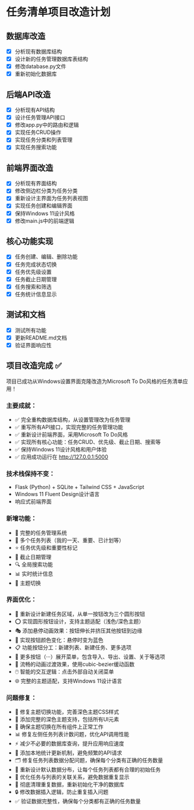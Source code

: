 # 任务清单项目改造计划

## 数据库改造
- [x] 分析现有数据库结构
- [x] 设计新的任务管理数据库表结构
- [x] 修改database.py文件
- [x] 重新初始化数据库

## 后端API改造
- [x] 分析现有API结构
- [x] 设计任务管理API接口
- [x] 修改app.py中的路由和逻辑
- [x] 实现任务CRUD操作
- [x] 实现任务分类和列表管理
- [x] 实现任务搜索功能

## 前端界面改造
- [x] 分析现有界面结构
- [x] 修改侧边栏分类为任务分类
- [x] 重新设计主界面为任务列表视图
- [x] 实现任务创建和编辑界面
- [x] 保持Windows 11设计风格
- [x] 修改main.js中的前端逻辑

## 核心功能实现
- [x] 任务创建、编辑、删除功能
- [x] 任务完成状态切换
- [x] 任务优先级设置
- [x] 任务截止日期管理
- [x] 任务搜索和筛选
- [x] 任务统计信息显示

## 测试和文档
- [x] 测试所有功能
- [x] 更新README.md文档
- [x] 验证界面响应性

## 项目改造完成 ✅

项目已成功从Windows设置界面克隆改造为Microsoft To Do风格的任务清单应用！

### 主要成就：
- ✅ 完全重构数据库结构，从设置管理改为任务管理
- ✅ 重写所有API接口，实现完整的任务管理功能
- ✅ 重新设计前端界面，采用Microsoft To Do风格
- ✅ 实现所有核心功能：任务CRUD、优先级、截止日期、搜索等
- ✅ 保持Windows 11设计风格和用户体验
- ✅ 应用成功运行在 http://127.0.0.1:5000

### 技术栈保持不变：
- Flask (Python) + SQLite + Tailwind CSS + JavaScript
- Windows 11 Fluent Design设计语言
- 响应式前端界面

### 新增功能：
- 📝 完整的任务管理系统
- 📂 多个任务列表（我的一天、重要、已计划等）
- ⭐ 任务优先级和重要性标记
- 📅 截止日期管理
- 🔍 全局搜索功能
- 📊 实时统计信息
- 🎨 主题切换

### 界面优化：
- 🎨 重新设计新建任务区域，从单一按钮改为三个圆形按钮
- ⭕ 实现圆形按钮设计，支持主题适配（浅色/深色主题）
- 🎭 添加悬停动画效果：按钮伸长并挤压其他按钮到边缘
- 🔄 实现按钮颜色变化：悬停时变为蓝色
- 📋 功能按钮分工：新建列表、新建任务、更多选项
- 📱 更多按钮（···）展开菜单，包含导入、导出、设置、关于等选项
- 🎪 流畅的动画过渡效果，使用cubic-bezier缓动函数
- 🖱️ 智能的交互逻辑：点击外部自动关闭菜单
- 🌐 完整的主题适配，支持Windows 11设计语言

### 问题修复：
- 🔧 修复主题切换功能，完善深色主题CSS样式
- 🌙 添加完整的深色主题支持，包括所有UI元素
- 🎨 确保主题切换在所有组件上正常工作
- 📊 修复左侧任务列表计数问题，优化API调用性能
- ⚡ 减少不必要的数据库查询，提升应用响应速度
- 🔄 添加本地统计更新机制，避免频繁的API请求
- 🗂️ 修复任务列表数据分配问题，确保每个分类有正确的任务数量
- 📝 重新设计默认数据分布，让每个任务列表都有合理的初始任务
- 🎯 优化任务与列表的关联关系，避免数据重复显示
- 🧹 彻底清理重复数据，重新初始化干净的数据库
- 🔒 修改数据插入逻辑，防止重复插入问题
- ✅ 验证数据完整性，确保每个分类都有正确的任务数量
